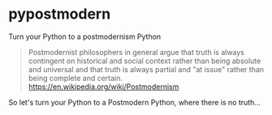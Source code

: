# pypostmodern
Turn your Python to a postmodernism Python

>Postmodernist philosophers in general argue that truth is always contingent on historical and social context rather than being absolute and universal and that truth is always partial and "at issue" rather than being complete and certain.
https://en.wikipedia.org/wiki/Postmodernism

So let's turn your Python to a Postmodern Python, where there is no truth...
